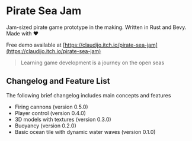 # Pirate Sea Jam

Jam-sized pirate game prototype in the making. Written in Rust and Bevy. Made with ❤️

Free demo available at [https://claudijo.itch.io/pirate-sea-jam](https://claudijo.itch.io/pirate-sea-jam)

> Learning game development is a journey on the open seas

## Changelog and Feature List
The following brief changelog includes main concepts and features
* Firing cannons (version 0.5.0)
* Player control (version 0.4.0)
* 3D models with textures (version 0.3.0)
* Buoyancy (version 0.2.0)
* Basic ocean tile with dynamic water waves (version 0.1.0)
